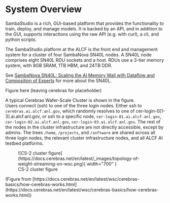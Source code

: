 # System Overview

SambaStudio is a rich, GUI-based platform that provides the functionality to train, deploy, and manage models. It is backed by an API, and in addition to the GUI, supports interactions using the raw API (e.g. with curl), a cli, and python scripts.

The SambaStudio platform at the ALCF is the front end and management system for a cluster of four SambaNova SN40L nodes. A SN40L node comprises eight SN40L RDU sockets and a host.
RDUs use a 3-tier memory system, with 8GB SRAM, 1TB HBM, and 24TB DDR.

See [SambaNova SN40L: Scaling the AI Memory Wall with Dataflow and Composition of Experts](https://arxiv.org/pdf/2405.07518) for more about the SN40L.

Figure here (leaving cerebras for placeholder)

A typical Cerebras Wafer-Scale Cluster is shown in the figure.<br>
Users connect (ssh) to one of the three login nodes. Either ssh to `cerebras.ai.alcf.anl.gov`, which randomly resolves to one of cer-login-0[1-3].ai.alcf.anl.gov, or ssh to a specific node, `cer-login-01.ai.alcf.anl.gov`, `cer-login-02.ai.alcf.anl.gov`, `cer-login-03.ai.alcf.anl.gov`.
The rest of the nodes in the cluster infrastructure are not directly accessible, except by admins.
The trees `/home`, `/projects`, and `/software` are shared across all three login nodes, the relevant cluster infrastructure nodes, and all ALCF AI testbed platforms.
<figure markdown>
  <!--![CS-2 cluster figure](files/cs-getting-started.png){ width="700" }-->
  ![CS-2 cluster figure](https://docs.cerebras.net/en/latest/_images/topology-of-weight-streaming-on-wsc.png){ width="700" }
  <figcaption>CS-2 cluster figure</figcaption>
</figure>
(Figure from
[https://docs.cerebras.net/en/latest/wsc/cerebras-basics/how-cerebras-works.html](https://docs.cerebras.net/en/latest/wsc/cerebras-basics/how-cerebras-works.html))
